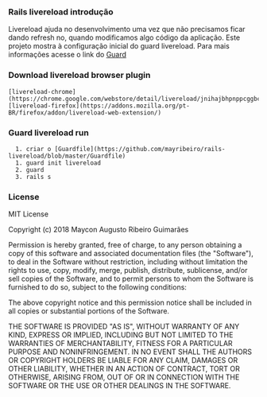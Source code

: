 ### Rails livereload introdução

Livereload ajuda no desenvolvimento uma vez que não precisamos ficar dando refresh no, quando modificamos algo código da 
aplicação. Este projeto mostra à configuração inicial do guard livereload. Para mais informações acesse o link do
[Guard](https://guardgem.org/)

### Download livereload browser plugin
```
[livereload-chrome](https://chrome.google.com/webstore/detail/livereload/jnihajbhpnppcggbcgedagnkighmdlei)
[livereload-firefox](https://addons.mozilla.org/pt-BR/firefox/addon/livereload-web-extension/)
```

###  Guard livereload run
```
  1. criar o [Guardfile](https://github.com/mayribeiro/rails-livereload/blob/master/Guardfile) 
  1. guard init livereload
  2. guard
  3. rails s
```

### License

MIT License

Copyright (c) 2018 Maycon Augusto Ribeiro Guimarães

Permission is hereby granted, free of charge, to any person obtaining a copy
of this software and associated documentation files (the "Software"), to deal
in the Software without restriction, including without limitation the rights
to use, copy, modify, merge, publish, distribute, sublicense, and/or sell
copies of the Software, and to permit persons to whom the Software is
furnished to do so, subject to the following conditions:

The above copyright notice and this permission notice shall be included in all
copies or substantial portions of the Software.

THE SOFTWARE IS PROVIDED "AS IS", WITHOUT WARRANTY OF ANY KIND, EXPRESS OR
IMPLIED, INCLUDING BUT NOT LIMITED TO THE WARRANTIES OF MERCHANTABILITY,
FITNESS FOR A PARTICULAR PURPOSE AND NONINFRINGEMENT. IN NO EVENT SHALL THE
AUTHORS OR COPYRIGHT HOLDERS BE LIABLE FOR ANY CLAIM, DAMAGES OR OTHER
LIABILITY, WHETHER IN AN ACTION OF CONTRACT, TORT OR OTHERWISE, ARISING FROM,
OUT OF OR IN CONNECTION WITH THE SOFTWARE OR THE USE OR OTHER DEALINGS IN THE
SOFTWARE.
